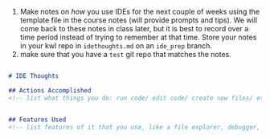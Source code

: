 1. Make notes on _how_ you use IDEs for the next couple of weeks using the template file in the course notes (will provide prompts and tips). We will come back to these notes in class later, but it is best to record over a time period instead of trying to remember at that time. Store your notes in your kwl repo in `idethoughts.md` on an `ide_prep` branch.
2. make sure that you have a `test` git repo that matches the notes.
```{index} idethoughts.md
```
```markdown
# IDE Thoughts

## Actions Accomplished
<!-- list what things you do: run code/ edit code/ create new files/ etc; no need to comment on what the code you write does -->


## Features Used
<!-- list features of it that you use, like a file explorer, debugger, etc -->


```
